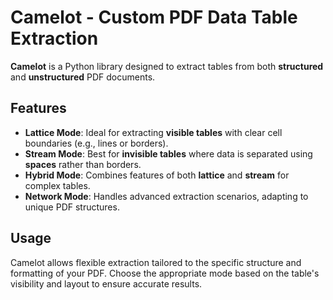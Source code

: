 # Camelot - Custom PDF Data Table Extraction

**Camelot** is a Python library designed to extract tables from both **structured** and **unstructured** PDF documents.

## Features

- **Lattice Mode**: Ideal for extracting **visible tables** with clear cell boundaries (e.g., lines or borders).
- **Stream Mode**: Best for **invisible tables** where data is separated using **spaces** rather than borders.
- **Hybrid Mode**: Combines features of both **lattice** and **stream** for complex tables.
- **Network Mode**: Handles advanced extraction scenarios, adapting to unique PDF structures.

## Usage

Camelot allows flexible extraction tailored to the specific structure and formatting of your PDF. Choose the appropriate mode based on the table's visibility and layout to ensure accurate results.

